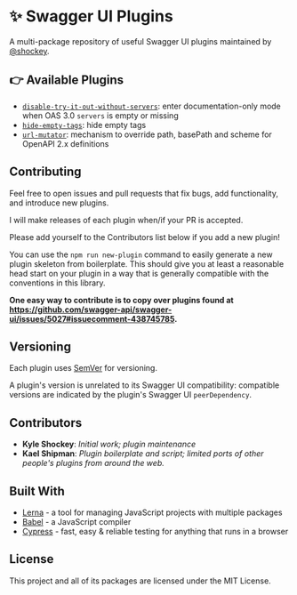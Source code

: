 # ✨ Swagger UI Plugins

A multi-package repository of useful Swagger UI plugins maintained by [@shockey](https://github.com/shockey).

## 👉 Available Plugins

- [`disable-try-it-out-without-servers`](https://github.com/shockey/swagger-ui-plugins/tree/master/packages/disable-try-it-out-without-servers): enter documentation-only mode when OAS 3.0 `servers` is empty or missing
- [`hide-empty-tags`](https://github.com/shockey/swagger-ui-plugins/tree/master/packages/hide-empty-tags): hide empty tags
- [`url-mutator`](https://github.com/shockey/swagger-ui-plugins/tree/master/packages/url-mutator): mechanism to override path, basePath and scheme for OpenAPI 2.x definitions

## Contributing

Feel free to open issues and pull requests that fix bugs, add functionality, and introduce new plugins.

I will make releases of each plugin when/if your PR is accepted.

Please add yourself to the Contributors list below if you add a new plugin!

You can use the `npm run new-plugin` command to easily generate a new plugin skeleton from boilerplate. This should give you at least a reasonable head start on your plugin in a way that is generally compatible with the conventions in this library.

**One easy way to contribute is to copy over plugins found at https://github.com/swagger-api/swagger-ui/issues/5027#issuecomment-438745785.**

## Versioning

Each plugin uses [SemVer](http://semver.org/) for versioning. 

A plugin's version is unrelated to its Swagger UI compatibility: compatible versions are indicated by the plugin's Swagger UI `peerDependency`.

## Contributors

* **Kyle Shockey**: *Initial work; plugin maintenance*
* **Kael Shipman**: *Plugin boilerplate and script; limited ports of other people's plugins from around the web.*

## Built With

* [Lerna](https://lernajs.io) - a tool for managing JavaScript projects with multiple packages
* [Babel](https://babeljs.io) - a JavaScript compiler
* [Cypress](https://www.cypress.io) - fast, easy & reliable testing for anything that runs in a browser

## License

This project and all of its packages are licensed under the MIT License.
